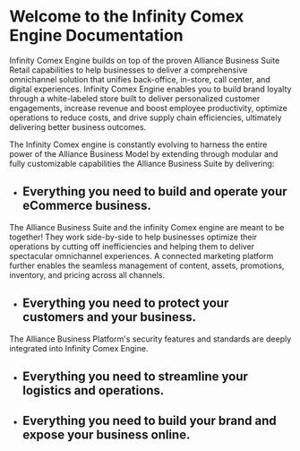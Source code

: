 # Welcome to the Infinity Comex Engine Documentation

Infinity Comex Engine builds on top of the proven Alliance Business Suite Retail capabilities to help businesses to deliver a comprehensive omnichannel solution that unifies back-office, in-store, call center, and digital experiences. Infinity Comex Engine enables you to build brand loyalty through a white-labeled store built to deliver personalized customer engagements, increase revenue and boost employee productivity, optimize operations to reduce costs, and drive supply chain efficiencies, ultimately delivering better business outcomes.

The Infinity Comex engine is constantly evolving to harness the entire power of the Alliance Business Model by extending through modular and fully customizable capabilities the Alliance Business Suite by delivering:

- ## Everything you need to build and operate your eCommerce business.
The Alliance Business Suite and the infinity Comex engine are meant to be together! They work side-by-side to help businesses optimize their operations by cutting off inefficiencies and helping them to deliver spectacular omnichannel experiences. A connected marketing platform further enables the seamless management of content, assets, promotions, inventory, and pricing across all channels.

- ## Everything you need to protect your customers and your business.
The Alliance Business Platform's security features and standards are deeply integrated into Infinity Comex Engine.


- ## Everything you need to streamline your logistics and operations.

- ## Everything you need to build your brand and expose your business online.

